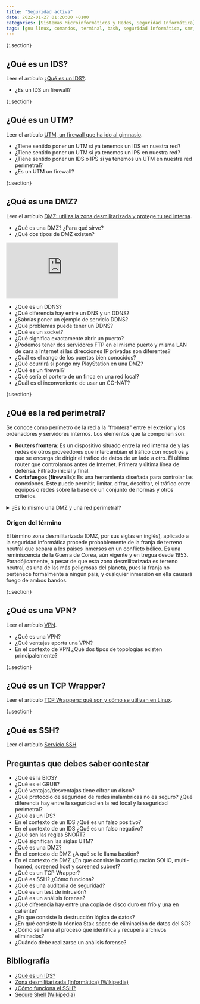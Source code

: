 ```yaml
---
title: "Seguridad activa"
date: 2022-01-27 01:20:00 +0100
categories: [Sistemas Microinformáticos y Redes, Seguridad Informática]
tags: [gnu linux, comandos, terminal, bash, seguridad informática, smr, seguridad activa, teoría, bios, grub, uefi, vpn, ssh, dmz, vlan, tcp wrapper, ids]
---
```


{:.section}
## ¿Qué es un IDS?

Leer el artículo [¿Qué es un IDS?](https://www.clavei.es/blog/que-es-un-ids-o-intrusion-detection-system/).

- ¿Es un IDS un firewall?

{:.section}
## ¿Qué es un UTM?

Leer el artículo [UTM, un firewall que ha ido al gimnasio](https://www.incibe.es/protege-tu-empresa/blog/utm-firewall-ha-ido-al-gimnasio).

- ¿Tiene sentido poner un UTM si ya tenemos un IDS en nuestra red?
- ¿Tiene sentido poner un UTM si ya tenemos un IPS en nuestra red?
- ¿Tiene sentido poner un IDS o IPS si ya tenemos un UTM en nuestra red perimetral?
- ¿Es un UTM un firewall?

{:.section}
## ¿Qué es una DMZ?

Leer el artículo [DMZ: utiliza la zona desmilitarizada y protege tu red interna](https://www.ionos.es/digitalguide/servidores/seguridad/en-que-consiste-una-zona-desmilitarizada-dmz/).

- ¿Qué es una DMZ? ¿Para qué sirve?
- ¿Qué dos tipos de DMZ existen?

<iframe src="https://www.youtube.com/embed/8e2OY6ou3l0" title="YouTube video player" frameborder="0" allow="accelerometer; autoplay; clipboard-write; encrypted-media; gyroscope; picture-in-picture" allowfullscreen></iframe>


- ¿Qué es un DDNS? 
- ¿Qué diferencia hay entre un DNS y un DDNS? 
- ¿Sabrías poner un ejemplo de servicio DDNS?
- ¿Qué problemas puede tener un DDNS?
- ¿Qué es un socket?
- ¿Qué significa exactamente abrir un puerto?
- ¿Podemos tener dos servidores FTP en el mismo puerto y misma LAN de cara a Internet si las direcciones IP privadas son diferentes?
- ¿Cuál es el rango de los puertos bien conocidos?
- ¿Qué ocurrirá si pongo my PlayStation en una DMZ?
- ¿Qué es un firewall?
- ¿Qué sería el portero de un finca en una red local?
- ¿Cuál es el inconveniente de usar un CG-NAT?


{:.section}
## ¿Qué es la red perimetral?

Se conoce como perímetro de la red a la "frontera" entre el exterior y los ordenadores y servidores internos. Los elementos que la componen son:

- **Routers frontera**: Es un dispositivo situado entre la red interna de y las redes de otros proveedores que intercambian el tráfico con nosotros y que se encarga de dirigir el tráfico de datos de un lado a otro. El último router que controlamos antes de Internet. Primera y última línea de defensa. Filtrado inicial y final. 
- **Cortafuegos (firewalls)**: Es una herramienta diseñada para controlar las conexiones. Este puede permitir, limitar, cifrar, descifrar, el tráfico entre equipos o redes sobre la base de un conjunto de normas y otros criterios.

<details class="card mb-2">
  <summary class="card-header question">¿Es lo mismo una DMZ y una red perimetral?</summary>
  <div class="card-body" markdown="1">

No

  </div>
</details>

### Origen del término

El término zona desmilitarizada (DMZ, por sus siglas en inglés), aplicado a la seguridad informática procede probablemente de la franja de terreno neutral que separa a los países inmersos en un conflicto bélico. Es una reminiscencia de la Guerra de Corea, aún vigente y en tregua desde 1953. Paradójicamente, a pesar de que esta zona desmilitarizada es terreno neutral, es una de las más peligrosas del planeta, pues la franja no pertenece formalmente a ningún país, y cualquier inmersión en ella causará fuego de ambos bandos.

{:.section}
## ¿Qué es una VPN?

Leer el artículo [VPN](/posts/vpn).

- ¿Qué es una VPN?
- ¿Qué ventajas aporta una VPN?
- En el contexto de VPN ¿Qué dos tipos de topologias existen principalemente?

{:.section}
## ¿Qué es un TCP Wrapper?

Leer el artículo [TCP Wrappers: qué son y cómo se utilizan en Linux](https://juncotic.com/tcp-wrappers-se-utilizan-linux/).

{:.section}
## ¿Qué es SSH?

Leer el artículo [Servicio SSH](/posts/servicio-ssh/).

## Preguntas que debes saber contestar

- ¿Qué es la BIOS?
- ¿Qué es el GRUB?
- ¿Qué ventajas/desventajas tiene cifrar un disco?
- ¿Qué protocolo de seguridad de redes inalámbricas no es seguro?
¿Qué diferencia hay entre la seguridad en la red local y la seguridad perimetral?
- ¿Qué es un IDS?
- En el contexto de un IDS ¿Qué es un falso positivo?
- En el contexto de un IDS ¿Qué es un falso negativo?
- ¿Qué son las reglas SNORT?
- ¿Qué significan las siglas UTM?
- ¿Qué es una DMZ?
- En el contexto de DMZ ¿A qué se le llama bastión?
- En el contexto de DMZ ¿En que consiste la configuración SOHO, multi-homed, screened host y screened subnet?
- ¿Qué es un TCP Wrapper?
- ¿Qué es SSH? ¿Cómo funciona?
- ¿Qué es una auditoria de seguridad?
- ¿Qué es un test de intrusión?
- ¿Qué es un análisis forense?
- ¿Qué diferencia hay entre una copia de disco duro en frío y una en caliente?
- ¿En que consiste la destrucción lógica de datos?
- ¿En qué consiste la técnica Stak space de eliminación de datos del SO?
- ¿Cómo se llama al proceso que identifica y recupera archivos eliminados?
- ¿Cuándo debe realizarse un análisis forense?


## Bibliografía

- [¿Qué es un IDS?](https://www.clavei.es/blog/que-es-un-ids-o-intrusion-detection-system/)
- [Zona desmilitarizada (informática) (Wikipedia)](https://es.wikipedia.org/wiki/Zona_desmilitarizada_(inform%C3%A1tica))
- [¿Cómo funciona el SSH?](https://www.hostinger.es/tutoriales/que-es-ssh)
- [Secure Shell (Wikipedia)](https://es.wikipedia.org/wiki/Secure_Shell)